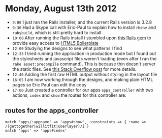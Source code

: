 # Monday, August 13th 2012

* `9:00` I just ran the Rails installer, and the current Rails version is 3.2.8
* `9:30` Had a Skype call with Eric-Paul to explain how to install `rbenv` and `rubybuild`, which is still pretty hard to install
* `10:00` After running the Rails install i stumbled upon [this Rails gem](https://github.com/khelben/rails-boilerplate) to provide easy access to [HTML5 Boilerplate](http://html5boilerplate.com)
* `12:00` Studying the designs to see what patterns I find
* `12:33` I tried running the application in production mode but I found out the stylesheets and javascript files weren't loading (even after I ran the `rake asset:precompile` command). This is because thin doesn't server the static files. See [this Stack Overflow post](http://stackoverflow.com/questions/7829480/no-route-matches-get-assets) for more details.
* `12:46` Adding the first raw HTML output without styling in the layout file
* `16:05` I am now working through the designs, and making plain HTML pages so Eric Paul can edit the copy
* `17:00` Just created a controller for our apps `apps_controller` with two actions; `index` and `show` the routes for this controller are:

## routes for the apps_controller

    match 'apps/:appname' => 'apps#show', :constraints => { :name => /(gettogether|willitfit|uberlayer)/i }
    match 'apps' => 'apps#index'